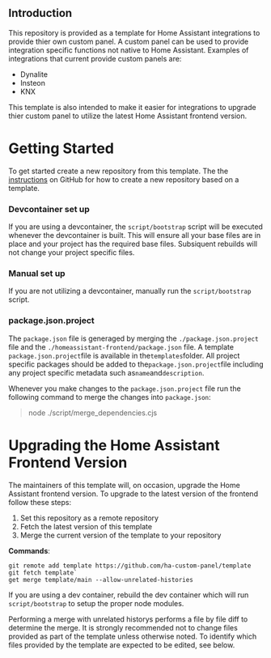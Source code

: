 ## Introduction

This repository is provided as a template for Home Assistant integrations to provide thier own custom panel.
A custom panel can be used to provide integration specific functions not native to Home Assistant. Examples of integrations
that current provide custom panels are:

- Dynalite
- Insteon
- KNX

This template is also intended to make it easier for integrations to upgrade thier custom panel to utilize the latest Home Assistant frontend
version.

# Getting Started

To get started create a new repository from this template. The the [instructions] on GitHub for how to create a new repository based
on a template.

### Devcontainer set up

If you are using a devcontainer, the `script/bootstrap` script will be executed whenever the devcontainer is built. This will ensure
all your base files are in place and your project has the required base files. Subsiquent rebuilds will not change your project
specific files.

### Manual set up

If you are not utilizing a devcontainer, manually run the `script/bootstrap` script.

### package.json.project

The `package.json` file is generaged by merging the `./package.json.project` file and the `./homeassistant-frontend/package.json`
file. A template `package.json.project`file is available in the`templates`folder. All project specific packages should be added to the`package.json.project`file including any project specific metadata such as`name`and`description`.

Whenever you make changes to the `package.json.project` file run the following command to merge the changes into `package.json`:

> node ./script/merge_dependencies.cjs

[instructions]: https://docs.github.com/en/repositories/creating-and-managing-repositories/creating-a-repository-from-a-template

# Upgrading the Home Assistant Frontend Version

The maintainers of this template will, on occasion, upgrade the Home Assistant frontend version. To upgrade to the latest version of the frontend
follow these steps:

1. Set this repository as a remote repository
2. Fetch the latest version of this template
3. Merge the current version of the template to your repository

**Commands**:

```
git remote add template https://github.com/ha-custom-panel/template
git fetch template`
get merge template/main --allow-unrelated-histories
```

If you are using a dev container, rebuild the dev container which will run `script/bootstrap` to
setup the proper node modules.

Performing a merge with unrelated historys performs a file by file diff to determine the merge. It is strongly recommended not to change files
provided as part of the template unless otherwise noted. To identify which files provided by the template are expected to be edited, see <some section> below.
